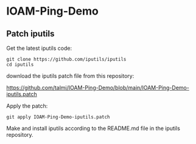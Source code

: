 # IOAM-Ping-Demo

## Patch iputils

Get the latest iputils code:

```
git clone https://github.com/iputils/iputils
cd iputils
```

download the iputils patch file from this repository: 

https://github.com/talmi/IOAM-Ping-Demo/blob/main/IOAM-Ping-Demo-iputils.patch

Apply the patch:

```
git apply IOAM-Ping-Demo-iputils.patch
```

Make and install iputils according to the README.md file in the iputils repository.
